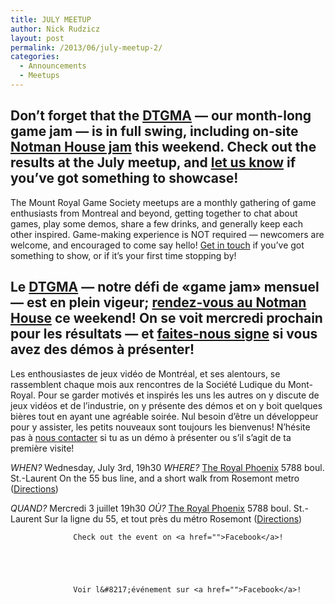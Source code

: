 ```yaml
---
title: JULY MEETUP
author: Nick Rudzicz
layout: post
permalink: /2013/06/july-meetup-2/
categories:
  - Announcements
  - Meetups
---
```



Don&#8217;t forget that the <a href="http://oldforum.mrgs.ca/index.php/topic,91.0.html">DTGMA</a> &#8212; our month-long game jam &#8212; is in full swing, including on-site <a href="https://www.facebook.com/events/476211689131724/">Notman House jam</a> this weekend. Check out the results at the July meetup, and <a href="mailto:bakedgoodsSPAMTHING@ALSOSPAMTHINGmrgs.ca">let us know</a> if you&#8217;ve got something to showcase!
---
The Mount Royal Game Society meetups are a monthly gathering of game enthusiasts from Montreal and beyond, getting together to chat about games, play some demos, share a few drinks, and generally keep each other inspired. Game-making experience is NOT required &#8212; newcomers are welcome, and encouraged to come say hello!
<a href="mailto:bakedgoods@mrgs.ca">Get in touch</a> if you&#8217;ve got something to show, or if it&#8217;s your first time stopping by!



Le <a href="http://oldforum.mrgs.ca/index.php/topic,91.0.html">DTGMA</a> &#8212; notre d&eacute;fi de &laquo;game jam&raquo; mensuel &#8212; est en plein vigeur; <a href="https://www.facebook.com/events/476211689131724/">rendez-vous au Notman House</a> ce weekend! On se voit mercredi prochain pour les r&eacute;sultats &#8212; et <a href="mailto:bakedgoodsSPAMTHING@ALSOSPAMTHINGmrgs.ca">faites-nous signe</a> si vous avez des d&eacute;mos &agrave; pr&eacute;senter!
---
Les enthousiastes de jeux vid&eacute;o de Montr&eacute;al, et ses alentours, se rassemblent chaque mois aux rencontres de la Soci&eacute;t&eacute; Ludique du Mont-Royal. Pour se garder motiv&eacute;s et inspir&eacute;s les uns les autres on y discute de jeux vid&eacute;os et de l&#8217;industrie, on y pr&eacute;sente des d&eacute;mos et on y boit quelques bi&egrave;res tout en ayant une agr&eacute;able soir&eacute;e. Nul besoin d&#8217;&ecirc;tre un d&eacute;veloppeur pour y assister, les petits nouveaux sont toujours les bienvenus!
N&#8217;h&eacute;site pas &agrave; <a href="mailto:bakedgoods@mrgs.ca">nous contacter</a> si tu as un d&eacute;mo &agrave; pr&eacute;senter ou s&#8217;il s&#8217;agit de ta premi&egrave;re visite!



<em>WHEN?</em>
 Wednesday, July 3rd, 19h30
<em>WHERE?</em>
 <a href="http://royalphoenixbar.com/">The Royal Phoenix</a>
 5788 boul. St.-Laurent
 On the 55 bus line, and a short walk from Rosemont metro
 (<a href="https://maps.google.com/maps?q=the+royal+phoenix">Directions</a>)



<em>QUAND?</em>
 Mercredi 3 juillet 19h30
<em>OÙ?</em>
 <a href="http://royalphoenixbar.com/">The Royal Phoenix</a>
 5788 boul. St.-Laurent
 Sur la ligne du 55, et tout pr&egrave;s du m&eacute;tro Rosemont
 (<a href="https://maps.google.com/maps?q=the+royal+phoenix">Directions</a>)
 


                  Check out the event on <a href="">Facebook</a>!
                

                
                

                  Voir l&#8217;événement sur <a href="">Facebook</a>!

                

                
                
 &nbsp;
 &nbsp;
